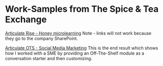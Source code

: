 # Work-Samples from The Spice & Tea Exchange
[Articulate Rise - Honey microlearning](https://360.articulate.com/review/content/ed12acfc-1781-43ea-b172-8e0120d0432c/review)  Note - links will not work because they go to the company SharePoint.

[Articulate OTS - Social Media Marketing](https://360.articulate.com/review/content/3a0c90e7-3149-4870-887c-c15cb9fb9c06/review)  This is the end result which shows how I worked with a SME by providing an Off-The-Shelf module as a conversation starter and then customizing.
